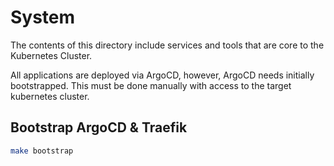 # System

The contents of this directory include services and tools that are core to the Kubernetes Cluster.

All applications are deployed via ArgoCD, however, ArgoCD needs initially bootstrapped. This must be done manually with access to the target kubernetes cluster.

## Bootstrap ArgoCD & Traefik
```bash
make bootstrap
```
